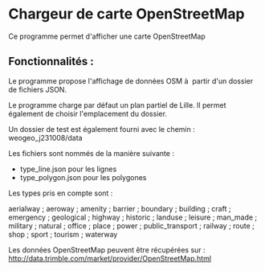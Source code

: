 Chargeur de carte OpenStreetMap
===============================
Ce programme permet d'afficher une carte OpenStreetMap

Fonctionnalités :
------------------------
Le programme propose l'affichage de données OSM à  partir d'un dossier de fichiers JSON.

Le programme charge par défaut un plan partiel de Lille.
Il permet également de choisir l'emplacement du dossier.

Un dossier de test est également fourni avec le chemin : 
weogeo_j231008/data

Les fichiers sont nommés de la manière suivante :
- type_line.json pour les lignes
- type_polygon.json pour les polygones


Les types pris en compte sont :

aerialway ; aeroway ; amenity ; barrier ;
boundary ; building ; craft ; emergency ;
geological ; highway ; historic ; landuse ;
leisure ; man_made ; military ; natural ;
office ; place ; power ; public_transport ;
railway ; route ; shop ; sport ;
tourism ; waterway

Les données OpenStreetMap peuvent être récupérées sur :
http://data.trimble.com/market/provider/OpenStreetMap.html
